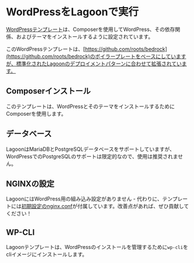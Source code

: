 # WordPressをLagoonで実行

[WordPressテンプレート](https://www.github.com/lagoon-examples/wordpress-base)は、Composerを使用してWordPress、その依存関係、およびテーマをインストールするように設定されています。

このWordPressテンプレートは、[https://github.com/roots/bedrock](https://github.com/roots/bedrock)のボイラープレートをベースにしていますが、標準化されたLagoonのデプロイメントパターンに合わせて拡張されています。

## Composerインストール

このテンプレートは、WordPressとそのテーマをインストールするためにComposerを使用します。

## データベース

LagoonはMariaDBとPostgreSQLデータベースをサポートしていますが、WordPressでのPostgreSQLのサポートは限定的なので、使用は推奨されません。

## NGINXの設定

LagoonにはWordPress用の組み込み設定がありません - 代わりに、テンプレートには[初期設定のnginx.conf](https://github.com/lagoon-examples/wordpress-base/tree/main/lagoon/nginx)が付属しています。改善点があれば、ぜひ貢献してください！

## WP-CLI

Lagoonテンプレートは、WordPressのインストールを管理するために`wp-cli`をcliイメージにインストールします。
